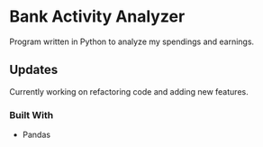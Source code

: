 # Bank Activity Analyzer

Program written in Python to analyze my spendings and earnings.

## Updates
Currently working on refactoring code and adding new features. 

### Built With

* Pandas
